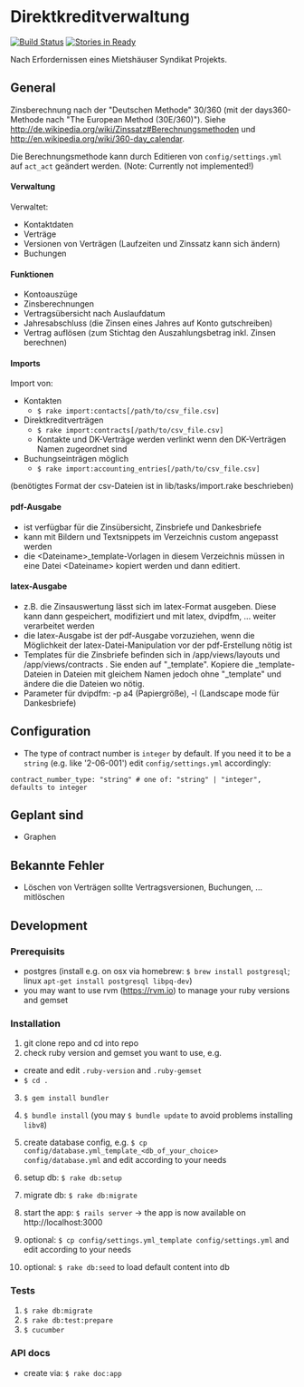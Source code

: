 
# Direktkreditverwaltung
[![Build Status](https://travis-ci.org/pamuche/direktkreditverwaltung.svg?branch=master)](https://travis-ci.org/pamuche/direktkreditverwaltung)
[![Stories in Ready](https://badge.waffle.io/pamuche/direktkreditverwaltung.png?label=ready&title=Ready)](https://waffle.io/pamuche/direktkreditverwaltung)

Nach Erfordernissen eines Mietshäuser Syndikat Projekts.

## General

Zinsberechnung nach der "Deutschen Methode" 30/360 (mit der days360-Methode nach "The European Method (30E/360)"). Siehe http://de.wikipedia.org/wiki/Zinssatz#Berechnungsmethoden und http://en.wikipedia.org/wiki/360-day_calendar.

Die Berechnungsmethode kann durch Editieren von `config/settings.yml` auf `act_act` geändert werden. (Note: Currently not implemented!)

#### Verwaltung

Verwaltet:

* Kontaktdaten
* Verträge
* Versionen von Verträgen (Laufzeiten und Zinssatz kann sich ändern)
* Buchungen

#### Funktionen

* Kontoauszüge
* Zinsberechnungen
* Vertragsübersicht nach Auslaufdatum
* Jahresabschluss (die Zinsen eines Jahres auf Konto gutschreiben)
* Vertrag auflösen (zum Stichtag den Auszahlungsbetrag inkl. Zinsen berechnen)

#### Imports

Import von:

* Kontakten 
    * `$ rake import:contacts[/path/to/csv_file.csv]`
* Direktkreditverträgen
    * `$ rake import:contracts[/path/to/csv_file.csv]`
    * Kontakte und DK-Verträge werden verlinkt wenn den DK-Verträgen Namen zugeordnet sind
* Buchungseinträgen möglich
    * `$ rake import:accounting_entries[/path/to/csv_file.csv]`

(benötigtes Format der csv-Dateien ist in lib/tasks/import.rake beschrieben)

#### pdf-Ausgabe

* ist verfügbar für die Zinsübersicht, Zinsbriefe und Dankesbriefe
* kann mit Bildern und Textsnippets im Verzeichnis custom angepasst werden
* die &lt;Dateiname&gt;_template-Vorlagen in diesem Verzeichnis müssen in eine Datei &lt;Dateiname&gt; kopiert werden und dann editiert.

#### latex-Ausgabe

* z.B. die Zinsauswertung lässt sich im latex-Format ausgeben. Diese kann dann gespeichert, modifiziert und mit latex, dvipdfm, ... weiter verarbeitet werden
* die latex-Ausgabe ist der pdf-Ausgabe vorzuziehen, wenn die Möglichkeit der latex-Datei-Manipulation vor der pdf-Erstellung nötig ist
* Templates für die Zinsbriefe befinden sich in /app/views/layouts und /app/views/contracts . Sie enden auf "_template". Kopiere die _template-Dateien in Dateien mit gleichem Namen jedoch ohne "_template" und ändere die die Dateien wo nötig.
* Parameter für dvipdfm: -p a4 (Papiergröße), -l (Landscape mode für Dankesbriefe) 

## Configuration

* The type of contract number is `integer` by default. If you need it to be a `string` (e.g. like '2-06-001') edit `config/settings.yml` accordingly:
```
contract_number_type: "string" # one of: "string" | "integer", defaults to integer
```

## Geplant sind 

* Graphen

## Bekannte Fehler

* Löschen von Verträgen sollte Vertragsversionen, Buchungen, ... mitlöschen

## Development

### Prerequisits

* postgres (install e.g. on osx via homebrew: `$ brew install postgresql`; linux `apt-get install postgresql libpq-dev`)
* you may want to use rvm (https://rvm.io) to manage your ruby versions and gemset

### Installation

1. git clone repo and cd into repo
2. check ruby version and gemset you want to use, e.g. 
  - create and edit `.ruby-version` and `.ruby-gemset` 
  - `$ cd .`
3. `$ gem install bundler`
4. `$ bundle install` (you may `$ bundle update` to avoid problems installing `libv8`)

5. create database config, e.g. `$ cp config/database.yml_template_<db_of_your_choice> config/database.yml` and edit according to your needs
6. setup db: `$ rake db:setup`
7. migrate db: `$ rake db:migrate`

8. start the app: `$ rails server` -> the app is now available on http://localhost:3000

9. optional: `$ cp config/settings.yml_template config/settings.yml` and edit according to your needs

10. optional: `$ rake db:seed` to load default content into db



### Tests

1. `$ rake db:migrate`
2. `$ rake db:test:prepare`
3. `$ cucumber`

### API docs

* create via: `$ rake doc:app`







